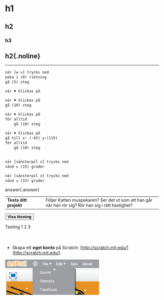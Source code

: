 ﻿# h1

## h2

### h3

## h2{.noline}

---
```blocks
när [w v] trycks ned
peka i (0) riktning
gå (5) steg
```

```blocks
när ⚑ klickas på
```

```blocks
när ⚑ klickas på
gå (10) steg
```

```blocks
när ⚑ klickas på
för alltid
	gå (10) steg
```

```blocks
när ⚑ klickas på
gå till x: (-45) y:(115)
för alltid
	gå (10) steg
	
```

```blocks
när [vänsterpil v] trycks ned
vänd ↻ (15) grader
```

```blocks
när [vänsterpil v] trycks ned
vänd ↺ (15) grader
```




answer{.answer}

<table class="noheader">
<tbody>
<tr>
<td style="width: 25%; vertical-align: middle;"><strong>Testa ditt projekt</strong></td>
<td>Följer Katten muspekaren? Ser det ut som att han går när han rör sig? Rör han sig i rätt hastighet?</td>
</tr>
</tbody>
</table>

<div class="solutiontoggle">
	<button class="icon arrow expand sibling minus">
		<span></span>
		<strong>Visa lösning</strong>
	</button>
	<div style="height: 54px;">
		<p>Testing 1 2 3</p>
	</div>
</div>


* Skapa ett **eget konto** på Scratch: [http://scratch.mit.edu/](http://scratch.mit.edu/)

![image alt text](image_0.png)




